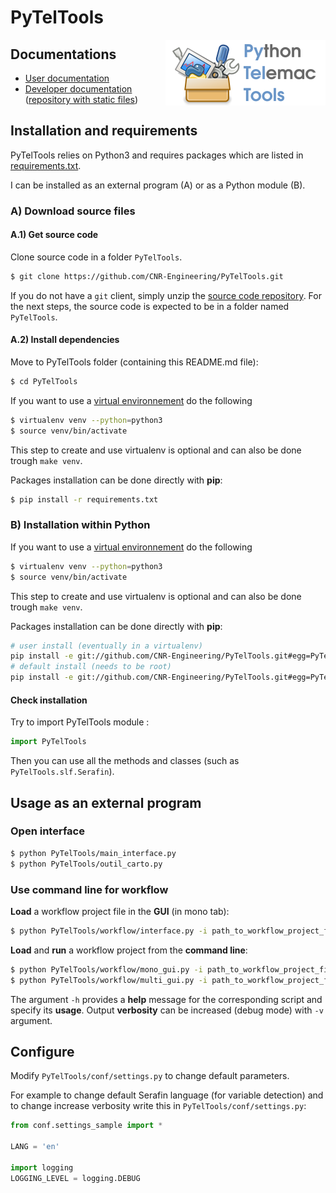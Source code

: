 # PyTelTools
<img style="float: right" src="https://github.com/CNR-Engineering/PyTelTools_media/blob/master/icons/PyTelTools_with_text.png" width="256px" />

## Documentations
* [User documentation](https://github.com/CNR-Engineering/PyTelTools/wiki)
* [Developer documentation](https://cnr-engineering.github.io/PyTelTools) ([repository with static files](https://github.com/CNR-Engineering/CNR-Engineering.github.io))

## Installation and requirements
PyTelTools relies on Python3 and requires packages which are listed in [requirements.txt](https://github.com/CNR-Engineering/PyTelTools/blob/master/requirements.txt).

I can be installed as an external program (A) or as a Python module (B).

### A) Download source files

#### A.1) Get source code
Clone source code in a folder `PyTelTools`.
```bash
$ git clone https://github.com/CNR-Engineering/PyTelTools.git
```

If you do not have a `git` client, simply unzip the [source code repository](https://github.com/CNR-Engineering/PyTelTools/archive/master.zip). For the next steps, the source code is expected to be in a folder named `PyTelTools`.

#### A.2) Install dependencies
Move to PyTelTools folder (containing this README.md file):
```bash
$ cd PyTelTools
```

If you want to use a [virtual environnement](https://virtualenv.pypa.io/en/stable/) do the following
```bash
$ virtualenv venv --python=python3
$ source venv/bin/activate
```
This step to create and use virtualenv is optional and can also be done trough `make venv`.

Packages installation can be done directly with **pip**:
```bash
$ pip install -r requirements.txt
```

### B) Installation within Python
If you want to use a [virtual environnement](https://virtualenv.pypa.io/en/stable/) do the following
```bash
$ virtualenv venv --python=python3
$ source venv/bin/activate
```
This step to create and use virtualenv is optional and can also be done trough `make venv`.

Packages installation can be done directly with **pip**:
```bash
# user install (eventually in a virtualenv)
pip install -e git://github.com/CNR-Engineering/PyTelTools.git#egg=PyTelTools --user
# default install (needs to be root)
pip install -e git://github.com/CNR-Engineering/PyTelTools.git#egg=PyTelTools
```

#### Check installation
Try to import PyTelTools module :
```python
import PyTelTools
```

Then you can use all the methods and classes (such as `PyTelTools.slf.Serafin`).

## Usage as an external program

### Open interface
```bash
$ python PyTelTools/main_interface.py
$ python PyTelTools/outil_carto.py
```

### Use command line for workflow
**Load** a workflow project file in the **GUI** (in mono tab):
```bash
$ python PyTelTools/workflow/interface.py -i path_to_workflow_project_file.txt
```

**Load** and **run** a workflow project from the **command line**:
```bash
$ python PyTelTools/workflow/mono_gui.py -i path_to_workflow_project_file.txt
$ python PyTelTools/workflow/multi_gui.py -i path_to_workflow_project_file.txt
```

The argument `-h` provides a **help** message for the corresponding script and specify its **usage**.
Output **verbosity** can be increased (debug mode) with `-v` argument.

## Configure
Modify `PyTelTools/conf/settings.py` to change default parameters.

For example to change default Serafin language (for variable detection)
and to change increase verbosity write this in `PyTelTools/conf/settings.py`:
```python
from conf.settings_sample import *

LANG = 'en'

import logging
LOGGING_LEVEL = logging.DEBUG
```
